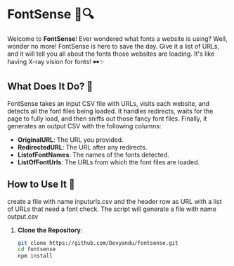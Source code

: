 # FontSense 🎨🔍

Welcome to **FontSense**! Ever wondered what fonts a website is using? Well, wonder no more! FontSense is here to save the day. Give it a list of URLs, and it will tell you all about the fonts those websites are loading. It's like having X-ray vision for fonts! 🕶️✨

## What Does It Do? 🤔

FontSense takes an input CSV file with URLs, visits each website, and detects all the font files being loaded. It handles redirects, waits for the page to fully load, and then sniffs out those fancy font files. Finally, it generates an output CSV with the following columns:

- **OriginalURL**: The URL you provided.
- **RedirectedURL**: The URL after any redirects.
- **ListofFontNames**: The names of the fonts detected.
- **ListOfFontUrls**: The URLs from which the font files are loaded.

## How to Use It 🚀
create a file with name inputurls.csv and the header row as URL with a list of URLs that need a font check. The script will generate a file with name output.csv
1. **Clone the Repository**:
   ```sh
   git clone https://github.com/Devyandu/fontsense.git
   cd fontsense
   npm install
   